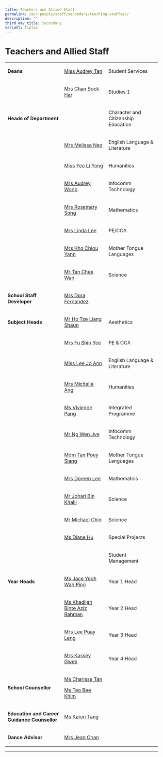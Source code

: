 ```yaml
---
title: Teachers and Allied Staff
permalink: /our-people/staff/secondary/teaching-staffsec/
description: ""
third_nav_title: Secondary
variant: tiptap
---
```

<h1><strong>Teachers and Allied Staff</strong></h1>
<table>
<tbody>
<tr>
<td rowspan="1" colspan="1">
<p><strong>Deans</strong>
</p>
</td>
<td rowspan="1" colspan="1">
<p><a href="mailto:tan_lee_lian_audrey@moe.edu.sg" rel="noopener noreferrer nofollow" target="_blank">Miss Audrey Tan</a>
</p>
</td>
<td rowspan="1" colspan="1">
<p>Student Services</p>
</td>
</tr>
<tr>
<td rowspan="1" colspan="1">
<p></p>
</td>
<td rowspan="1" colspan="1">
<p><a href="mailto:lim_sock_har@moe.edu.sg" rel="noopener noreferrer nofollow" target="_blank">Mrs Chan Sock Har</a>
</p>
</td>
<td rowspan="1" colspan="1">
<p>Studies 1</p>
</td>
</tr>
<tr>
<td rowspan="1" colspan="1">
<p><strong>Heads of Department</strong>
</p>
</td>
<td rowspan="1" colspan="1">
<p></p>
</td>
<td rowspan="1" colspan="1">
<p>Character and Citizenship Education</p>
</td>
</tr>
<tr>
<td rowspan="1" colspan="1">
<p></p>
</td>
<td rowspan="1" colspan="1">
<p><a href="mailto:melissa_neo-ang@moe.edu.sg" rel="noopener noreferrer nofollow" target="_blank">Mrs Melissa Neo</a>
</p>
</td>
<td rowspan="1" colspan="1">
<p>English Language &amp; Literature</p>
</td>
</tr>
<tr>
<td rowspan="1" colspan="1">
<p></p>
</td>
<td rowspan="1" colspan="1">
<p><a href="mailto:Yeo_li_yong@moe.edu.sg" rel="noopener noreferrer nofollow" target="_blank">Miss Yeo Li Yong</a>
</p>
</td>
<td rowspan="1" colspan="1">
<p>Humanities</p>
</td>
</tr>
<tr>
<td rowspan="1" colspan="1">
<p></p>
</td>
<td rowspan="1" colspan="1">
<p><a href="mailto:tan_mei_ling_audrey@moe.edu.sg" rel="noopener noreferrer nofollow" target="_blank">Mrs Audrey Wong</a>
</p>
</td>
<td rowspan="1" colspan="1">
<p>Infocomm Technology</p>
</td>
</tr>
<tr>
<td rowspan="1" colspan="1">
<p></p>
</td>
<td rowspan="1" colspan="1">
<p><a href="mailto:rosemary_tang@moe.edu.sg" rel="noopener noreferrer nofollow" target="_blank">Mrs Rosemary Song</a>
</p>
</td>
<td rowspan="1" colspan="1">
<p>Mathematics</p>
</td>
</tr>
<tr>
<td rowspan="1" colspan="1">
<p></p>
</td>
<td rowspan="1" colspan="1">
<p><a href="mailto:khoo_beng_gek_linda@moe.edu.sg" rel="noopener noreferrer nofollow" target="_blank">Mrs Linda Lee</a>
</p>
</td>
<td rowspan="1" colspan="1">
<p>PE/CCA</p>
</td>
</tr>
<tr>
<td rowspan="1" colspan="1">
<p></p>
</td>
<td rowspan="1" colspan="1">
<p><a href="mailto:lim_chiou_yann@moe.edu.sg" rel="noopener noreferrer nofollow" target="_blank">Mrs Kho Chiou Yann</a>
</p>
</td>
<td rowspan="1" colspan="1">
<p>Mother Tongue Languages</p>
</td>
</tr>
<tr>
<td rowspan="1" colspan="1">
<p></p>
</td>
<td rowspan="1" colspan="1">
<p><a href="mailto:tan_chee_wan@moe.edu.sg" rel="noopener noreferrer nofollow" target="_blank">Mr Tan Chee Wan</a>
</p>
</td>
<td rowspan="1" colspan="1">
<p>Science</p>
</td>
</tr>
<tr>
<td rowspan="1" colspan="1">
<p><strong>School Staff Developer</strong>
</p>
</td>
<td rowspan="1" colspan="1">
<p><a href="mailto:dora_maria_choo@moe.edu.sg" rel="noopener noreferrer nofollow" target="_blank">Mrs Dora Fernandez</a>
</p>
</td>
<td rowspan="1" colspan="1">
<p></p>
</td>
</tr>
<tr>
<td rowspan="1" colspan="1">
<p><strong>Subject Heads</strong>
</p>
</td>
<td rowspan="1" colspan="1">
<p><a href="mailto:ho_tze_liang_shaun@moe.edu.sg" rel="noopener noreferrer nofollow" target="_blank">Mr Ho Tze Liang Shaun</a>
</p>
</td>
<td rowspan="1" colspan="1">
<p>Aesthetics</p>
</td>
</tr>
<tr>
<td rowspan="1" colspan="1">
<p></p>
</td>
<td rowspan="1" colspan="1">
<p><a href="mailto:wong_shin_yee@moe.edu.sg" rel="noopener noreferrer nofollow" target="_blank">Mrs Fu Shin Yee</a>
</p>
</td>
<td rowspan="1" colspan="1">
<p>PE &amp; CCA</p>
</td>
</tr>
<tr>
<td rowspan="1" colspan="1">
<p></p>
</td>
<td rowspan="1" colspan="1">
<p><a href="mailto:lee_jo_ann@moe.edu.sg" rel="noopener noreferrer nofollow" target="_blank">Miss Lee Jo Ann</a>
</p>
</td>
<td rowspan="1" colspan="1">
<p>English Language&nbsp;&amp; Literature</p>
</td>
</tr>
<tr>
<td rowspan="1" colspan="1">
<p></p>
</td>
<td rowspan="1" colspan="1">
<p><a href="mailto:Ng_mei_yin_michelle@moe.edu.sg" rel="noopener noreferrer nofollow" target="_blank">Mrs Michelle Ang</a>
</p>
</td>
<td rowspan="1" colspan="1">
<p>Humanities</p>
</td>
</tr>
<tr>
<td rowspan="1" colspan="1">
<p></p>
</td>
<td rowspan="1" colspan="1">
<p><a href="mailto:pang_kailing_vivienne@moe.edu.sg" rel="noopener noreferrer nofollow" target="_blank">Ms Vivienne Pang</a>
</p>
</td>
<td rowspan="1" colspan="1">
<p>Integrated Programme</p>
</td>
</tr>
<tr>
<td rowspan="1" colspan="1">
<p></p>
</td>
<td rowspan="1" colspan="1">
<p><a href="mailto:Ng_wen_jye@moe.edu.sg" rel="noopener noreferrer nofollow" target="_blank">Mr Ng Wen Jye</a>
</p>
</td>
<td rowspan="1" colspan="1">
<p>Infocomm Technology</p>
</td>
</tr>
<tr>
<td rowspan="1" colspan="1">
<p></p>
</td>
<td rowspan="1" colspan="1">
<p><a href="mailto:tan_poey_siang@moe.edu.sg" rel="noopener noreferrer nofollow" target="_blank">Mdm Tan Poey Siang</a>
</p>
</td>
<td rowspan="1" colspan="1">
<p>Mother Tongue Languages</p>
</td>
</tr>
<tr>
<td rowspan="1" colspan="1">
<p></p>
</td>
<td rowspan="1" colspan="1">
<p><a href="mailto:lau_ying_ying@moe.edu.sg" rel="noopener noreferrer nofollow" target="_blank">Mrs Doreen Lee</a>
</p>
</td>
<td rowspan="1" colspan="1">
<p>Mathematics</p>
</td>
</tr>
<tr>
<td rowspan="1" colspan="1">
<p></p>
</td>
<td rowspan="1" colspan="1">
<p><a href="mailto:johari_khalil@moe.edu.sg" rel="noopener noreferrer nofollow" target="_blank">Mr Johari Bin Khalil</a>
</p>
</td>
<td rowspan="1" colspan="1">
<p>Science</p>
</td>
</tr>
<tr>
<td rowspan="1" colspan="1">
<p></p>
</td>
<td rowspan="1" colspan="1">
<p><a href="mailto:chin_sian_woon_michael@moe.edu.sg" rel="noopener noreferrer nofollow" target="_blank">Mr Michael Chin</a>
</p>
</td>
<td rowspan="1" colspan="1">
<p>Science</p>
</td>
</tr>
<tr>
<td rowspan="1" colspan="1">
<p></p>
</td>
<td rowspan="1" colspan="1">
<p><a href="mailto:hu_yu_hua_diane@moe.edu.sg" rel="noopener noreferrer nofollow" target="_blank">Ms Diane Hu</a>
</p>
</td>
<td rowspan="1" colspan="1">
<p>Special Projects</p>
</td>
</tr>
<tr>
<td rowspan="1" colspan="1">
<p></p>
</td>
<td rowspan="1" colspan="1">
<p></p>
</td>
<td rowspan="1" colspan="1">
<p>Student Management</p>
</td>
</tr>
<tr>
<td rowspan="1" colspan="1">
<p><strong>Year Heads</strong>
</p>
</td>
<td rowspan="1" colspan="1">
<p><a href="mailto:yeoh_wah_ping@moe.edu.sg" rel="noopener noreferrer nofollow" target="_blank">Ms Jace Yeoh Wah Ping</a>
</p>
</td>
<td rowspan="1" colspan="1">
<p>Year 1 Head</p>
</td>
</tr>
<tr>
<td rowspan="1" colspan="1">
<p></p>
</td>
<td rowspan="1" colspan="1">
<p><a href="mailto:khadijah_aziz_rahman@moe.edu.sg" rel="noopener noreferrer nofollow" target="_blank">Ms Khadijah Binte Aziz Rahman</a>
</p>
</td>
<td rowspan="1" colspan="1">
<p>Year 2 Head</p>
</td>
</tr>
<tr>
<td rowspan="1" colspan="1">
<p></p>
</td>
<td rowspan="1" colspan="1">
<p><a href="mailto:ong_puay_leng@moe.edu.sg" rel="noopener noreferrer nofollow" target="_blank">Mrs Lee Puay Leng</a>
</p>
</td>
<td rowspan="1" colspan="1">
<p>Year 3 Head</p>
</td>
</tr>
<tr>
<td rowspan="1" colspan="1">
<p></p>
</td>
<td rowspan="1" colspan="1">
<p><a href="mailto:kassey_heng@moe.edu.sg" rel="noopener noreferrer nofollow" target="_blank">Mrs Kassey Gwee</a>
</p>
</td>
<td rowspan="1" colspan="1">
<p>Year 4 Head</p>
</td>
</tr>
<tr>
<td rowspan="1" colspan="1">
<p><strong>School Counsellor</strong>
</p>
</td>
<td rowspan="1" colspan="1">
<p><a href="tan_mao_ning_charissa@moe.edu.sg" rel="noopener noreferrer nofollow" target="_blank">Ms Charissa Tan</a>
</p>
<p></p>
<p><a href="teo_bee_khim_a@moe.edu.sg" rel="noopener noreferrer nofollow" target="_blank">Ms Teo Bee Khim</a>
</p>
</td>
<td rowspan="1" colspan="1">
<p></p>
</td>
</tr>
<tr>
<td rowspan="1" colspan="1">
<p><strong>Education and Career Guidance Counsellor</strong>
</p>
</td>
<td rowspan="1" colspan="1">
<p><a href="Tang_Lin_Yin_Karen@moe.edu.sg" rel="noopener noreferrer nofollow" target="_blank">Ms Karen Tang</a>
</p>
</td>
<td rowspan="1" colspan="1">
<p></p>
</td>
</tr>
<tr>
<td rowspan="1" colspan="1">
<p><strong>Dance Advisor</strong>
</p>
</td>
<td rowspan="1" colspan="1">
<p><a href="mailto:Jean_Chan@moe.edu.sg" rel="noopener noreferrer nofollow" target="_blank">Mrs Jean Chan</a>
</p>
</td>
<td rowspan="1" colspan="1">
<p></p>
</td>
</tr>
</tbody>
</table>
<hr>
<p></p>